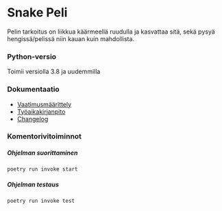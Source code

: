 # Snake Peli
Pelin tarkoitus on liikkua käärmeellä ruudulla ja kasvattaa sitä, sekä pysyä hengissä/pelissä niin kauan kuin mahdollista.

### Python-versio
Toimii versiolla 3.8 ja uudemmilla

### Dokumentaatio
- [Vaatimusmäärittely](https://github.com/lottapispa/ot-harjoitystyo/blob/master/dokumentaatio/vaatimusmaarittely.md)
- [Työaikakirjanpito](https://github.com/lottapispa/ot-harjoitystyo/blob/master/dokumentaatio/tyoaikakirjanpito.md)
- [Changelog](https://github.com/lottapispa/ot-harjoitystyo/blob/master/dokumentaatio/changelog.md)

### Komentorivitoiminnot
##### Ohjelman suorittaminen
`poetry run invoke start`
##### Ohjelman testaus
`poetry run invoke test`
